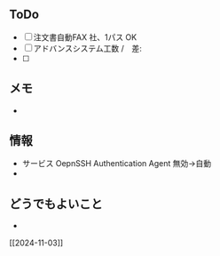## ToDo
- [ ] 注文書自動FAX 社、1パス OK
- [ ] アドバンスシステム工数 /　差: 
- [ ] 


## メモ
- 


## 情報
- サービス OepnSSH Authentication Agent 無効→自動
- 


## どうでもよいこと
- 


[[2024-11-03]]

